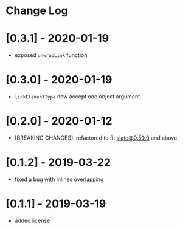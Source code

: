 # Change Log

# [0.3.1] - 2020-01-19

- exposed `unwrapLink` function

# [0.3.0] - 2020-01-19

- `linkElementType` now accept one object argument

# [0.2.0] - 2020-01-12

- [BREAKING CHANGES]: refactored to fit slate@0.50.0 and above

# [0.1.2] - 2019-03-22

- fixed a bug with inlines overlapping

# [0.1.1] - 2019-03-19

- added license
